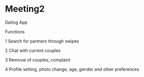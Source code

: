 # Meeting2


Dating App

Functions

1 Search for partners through swipes

2 Chat with current couples

3 Removal of couples, complaint

4 Profile setting, photo change, age, gender and other preferences
